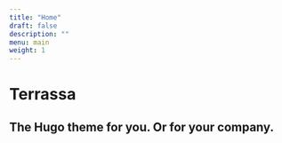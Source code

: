 ```yaml
---
title: "Home"
draft: false
description: ""
menu: main
weight: 1
---
```


# Terrassa
## The Hugo theme for you. Or for your company.